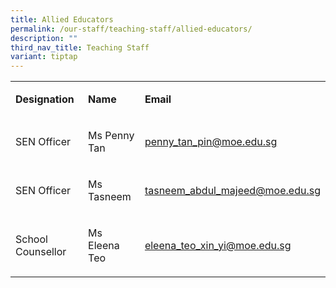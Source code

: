 ```yaml
---
title: Allied Educators
permalink: /our-staff/teaching-staff/allied-educators/
description: ""
third_nav_title: Teaching Staff
variant: tiptap
---
```

<table style="minWidth: 75px">
<colgroup>
<col>
<col>
<col>
</colgroup>
<tbody>
<tr>
<td rowspan="1" colspan="1">
<p><strong>Designation</strong>
</p>
</td>
<td rowspan="1" colspan="1">
<p><strong>Name&nbsp;</strong>
</p>
</td>
<td rowspan="1" colspan="1">
<p><strong>Email</strong>
</p>
</td>
</tr>
<tr>
<td rowspan="1" colspan="1">
<p>SEN Officer</p>
</td>
<td rowspan="1" colspan="1">
<p>Ms Penny Tan&nbsp;</p>
</td>
<td rowspan="1" colspan="1">
<p><a href="mailto:penny_tan_pin@moe.edu.sg" rel="noopener noreferrer nofollow" target="">penny_tan_pin@moe.edu.sg</a>&nbsp;&nbsp;</p>
</td>
</tr>
<tr>
<td rowspan="1" colspan="1">
<p>SEN Officer</p>
</td>
<td rowspan="1" colspan="1">
<p>Ms Tasneem</p>
</td>
<td rowspan="1" colspan="1">
<p> <a href="mailto:tasneem_abdul_majeed@moe.edu.sg" rel="noopener noreferrer nofollow" target="_blank">tasneem_abdul_majeed@moe.edu.sg</a>
</p>
</td>
</tr>
<tr>
<td rowspan="1" colspan="1">
<p>School Counsellor</p>
</td>
<td rowspan="1" colspan="1">
<p>Ms Eleena Teo</p>
</td>
<td rowspan="1" colspan="1">
<p><a href="eleena_teo_xin_yi@moe.edu.sg" rel="noopener nofollow" target="_blank">eleena_teo_xin_yi@moe.edu.sg</a>
</p>
</td>
</tr>
</tbody>
</table>
<p></p>